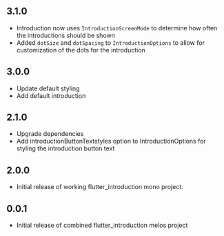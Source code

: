 ## 3.1.0

* Introduction now uses `IntroductionScreenMode` to determine how often the introductions should be shown
* Added `dotSize` and `dotSpacing` to `IntroductionOptions` to allow for customization of the dots for the introduction

## 3.0.0

* Update default styling
* Add default introduction

## 2.1.0

* Upgrade dependencies
* Add introductionButtonTextstyles option to IntroductionOptions for styling the introduction button text

## 2.0.0

* Initial release of working flutter_introduction mono project.

## 0.0.1

* Initial release of combined flutter_introduction melos project
